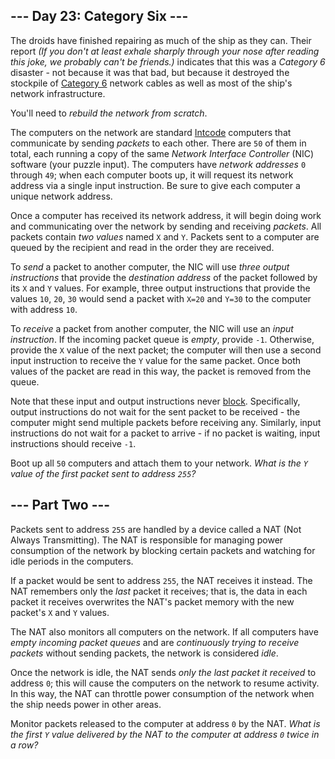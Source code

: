 \--- Day 23: Category Six ---
-----------------------------

The droids have finished repairing as much of the ship as they can. Their report _(If you don't at least exhale sharply through your nose after reading this joke, we probably can't be friends.)_ indicates that this was a _Category 6_ disaster - not because it was that bad, but because it destroyed the stockpile of [Category 6](https://en.wikipedia.org/wiki/Category_6_cable) network cables as well as most of the ship's network infrastructure.

You'll need to _rebuild the network from scratch_.

The computers on the network are standard [Intcode](9) computers that communicate by sending _packets_ to each other. There are `50` of them in total, each running a copy of the same _Network Interface Controller_ (NIC) software (your puzzle input). The computers have _network addresses_ `0` through `49`; when each computer boots up, it will request its network address via a single input instruction. Be sure to give each computer a unique network address.

Once a computer has received its network address, it will begin doing work and communicating over the network by sending and receiving _packets_. All packets contain _two values_ named `X` and `Y`. Packets sent to a computer are queued by the recipient and read in the order they are received.

To _send_ a packet to another computer, the NIC will use _three output instructions_ that provide the _destination address_ of the packet followed by its `X` and `Y` values. For example, three output instructions that provide the values `10`, `20`, `30` would send a packet with `X=20` and `Y=30` to the computer with address `10`.

To _receive_ a packet from another computer, the NIC will use an _input instruction_. If the incoming packet queue is _empty_, provide `-1`. Otherwise, provide the `X` value of the next packet; the computer will then use a second input instruction to receive the `Y` value for the same packet. Once both values of the packet are read in this way, the packet is removed from the queue.

Note that these input and output instructions never [block](https://en.wikipedia.org/wiki/Blocking_(computing)). Specifically, output instructions do not wait for the sent packet to be received - the computer might send multiple packets before receiving any. Similarly, input instructions do not wait for a packet to arrive - if no packet is waiting, input instructions should receive `-1`.

Boot up all `50` computers and attach them to your network. _What is the `Y` value of the first packet sent to address `255`?_

\--- Part Two ---
-----------------

Packets sent to address `255` are handled by a device called a NAT (Not Always Transmitting). The NAT is responsible for managing power consumption of the network by blocking certain packets and watching for idle periods in the computers.

If a packet would be sent to address `255`, the NAT receives it instead. The NAT remembers only the _last_ packet it receives; that is, the data in each packet it receives overwrites the NAT's packet memory with the new packet's `X` and `Y` values.

The NAT also monitors all computers on the network. If all computers have _empty incoming packet queues_ and are _continuously trying to receive packets_ without sending packets, the network is considered _idle_.

Once the network is idle, the NAT sends _only the last packet it received_ to address `0`; this will cause the computers on the network to resume activity. In this way, the NAT can throttle power consumption of the network when the ship needs power in other areas.

Monitor packets released to the computer at address `0` by the NAT. _What is the first `Y` value delivered by the NAT to the computer at address `0` twice in a row?_